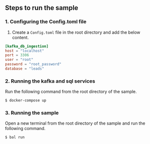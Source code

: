 ## Steps to run the sample

### 1. Configuring the Config.toml file
1. Create a `Config.toml` file in the root directory and add the below content.
```toml
[kafka_db_ingestion]
host = "localhost"
port = 3306
user = "root"
password = "root_password"
database = "leads"
```

### 2. Running the kafka and sql services
Run the following command from the root directory of the sample.
```sh
$ docker-compose up
```

### 3. Running the sample
Open a new terminal from the root directory of the sample and run the following command.
```sh
$ bal run
```
